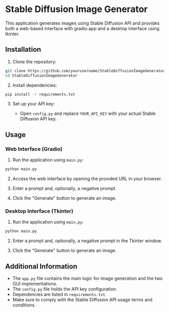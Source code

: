 # Stable Diffusion Image Generator

This application generates images using Stable Diffusion API and provides both a web-based interface with gradio.app and a desktop interface using tkinter.

## Installation

1. Clone the repository:

```bash
git clone https://github.com/yourusername/StableDiffusionImageGenerator.git
cd StableDiffusionImageGenerator
```

2. Install dependencies:

```bash
pip install -r requirements.txt
```

3. Set up your API key:

   - Open `config.py` and replace `YOUR_API_KEY` with your actual Stable Diffusion API key.

## Usage

### Web Interface (Gradio)

1. Run the application using `main.py`:

```bash
python main.py
```

2. Access the web interface by opening the provided URL in your browser.

3. Enter a prompt and, optionally, a negative prompt.

4. Click the "Generate" button to generate an image.

### Desktop Interface (Tkinter)

1. Run the application using `main.py`:

```bash
python main.py
```

2. Enter a prompt and, optionally, a negative prompt in the Tkinter window.

3. Click the "Generate" button to generate an image.

## Additional Information

- The `app.py` file contains the main logic for image generation and the two GUI implementations.
- The `config.py` file holds the API key configuration.
- Dependencies are listed in `requirements.txt`.
- Make sure to comply with the Stable Diffusion API usage terms and conditions.
